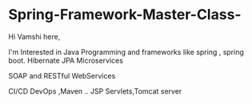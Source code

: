 # Spring-Framework-Master-Class- 
Hi Vamshi here,

I'm Interested in Java Programming and frameworks like spring , spring boot. Hibernate JPA Microservices 

SOAP and RESTful WebServices

CI/CD DevOps ,Maven .. JSP Servlets,Tomcat server 
